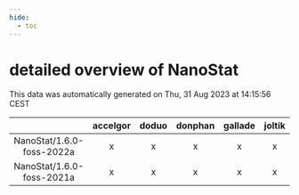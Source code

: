 ```yaml
---
hide:
  - toc
---
```


detailed overview of NanoStat
=============================


This data was automatically generated on Thu, 31 Aug 2023 at 14:15:56 CEST  

| |accelgor|doduo|donphan|gallade|joltik|skitty|swalot|victini|
| :---: | :---: | :---: | :---: | :---: | :---: | :---: | :---: | :---: |
|NanoStat/1.6.0-foss-2022a|x|x|x|x|x|x|x|x|
|NanoStat/1.6.0-foss-2021a|x|x|x|x|x|x|x|x|
